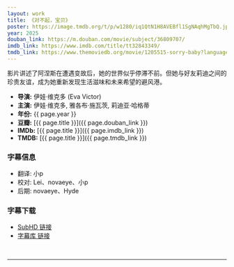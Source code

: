```yaml
---
layout: work
title: 《对不起，宝贝》
poster: https://image.tmdb.org/t/p/w1280/iq1QtN1H8AVEBfl1SgNAqhMgTbQ.jpg
year: 2025
douban_link: https://m.douban.com/movie/subject/36809707/
imdb_link: https://www.imdb.com/title/tt32843349/
tmdb_link: https://www.themoviedb.org/movie/1205515-sorry-baby?language=zh-CN
---
```

影片讲述了阿涅斯在遭遇变故后，她的世界似乎停滞不前。但她与好友莉迪之间的珍贵友谊，成为她重新发现生活滋味和未来希望的避风港。

* **导演:** 伊娃·维克多 (Eva Victor)
* **主演:** 伊娃·维克多, 雅各布·施瓦茨, 莉迪亚·哈格蒂
* **年份:** {{ page.year }}
* **豆瓣:** [{{ page.title }}]({{ page.douban_link }})
* **IMDb:** [{{ page.title }}]({{ page.imdb_link }})
* **TMDB:** [{{ page.title }}]({{ page.tmdb_link }})

<div class="work-details">
    <div>
        <h3>字幕信息</h3>
        <ul>
            <li>翻译: 小p</li>
            <li>校对: Lei、novaeye、小p</li>
            <li>后期: novaeye、Hyde</li>
        </ul>
    </div>
    <div>
        <h3>字幕下载</h3>
        <ul>
            <li><a href="https://subhd.tv/a/595598">SubHD 链接</a></li>
            <li><a href="https://zimuku.org/detail/218189.html">字幕库 链接</a></li>
        </ul>
    </div>
</div>
<br />
<hr />
<script src="https://giscus.app/client.js"
        data-repo="MontageSubs/Sorry_Baby_2025"
        data-repo-id="R_kgDOPggC7A"
        data-category-id="DIC_kwDOPggC7M4Cvx_H"
        data-mapping="og:title"
        data-strict="0"
        data-reactions-enabled="1"
        data-emit-metadata="0"
        data-input-position="top"
        data-theme="cobalt"
        data-lang="zh-CN"
        data-loading="lazy"
        crossorigin="anonymous"
        async>
</script>
